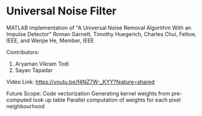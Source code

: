 # Universal Noise Filter
MATLAB implementation of "A Universal Noise Removal Algorithm With an Impulse Detector" Roman Garnett, Timothy Huegerich, Charles Chui, Fellow, IEEE, and Wenjie He, Member, IEEE

Contributors:
1. Aryaman Vikram Todi
2. Sayan Tapadar

Video Link:
https://youtu.be/f4NZ7W-_KYY?feature=shared

Future Scope:
Code vectorization
Generating kernel weights from pre-computed look up table
Parallel computation of weights for each pixel neighbourhood
